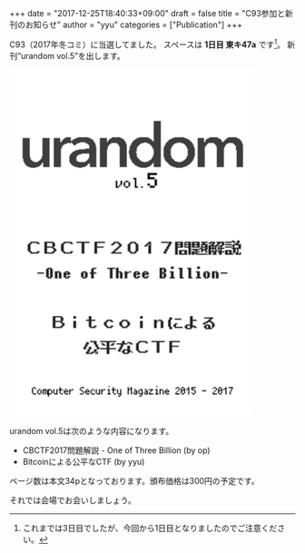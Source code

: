 +++
date = "2017-12-25T18:40:33+09:00"
draft = false
title = "C93参加と新刊のお知らせ"
author = "yyu"
categories = ["Publication"]
+++

C93（2017年冬コミ）に当選してました。
スペースは **1日目 東キ47a** です[^change]。
新刊“urandom vol.5”を出します。

[^change]:これまでは3日目でしたが、今回から1日目となりましたのでご注意ください。

[![c94 sample](/images/c93_cover_thumb.png)](/pdfs/c93_sample.pdf)

urandom vol.5は次のような内容になります。

- CBCTF2017問題解説 - One of Three Billion (by op)
- Bitcoinによる公平なCTF (by yyu)

ページ数は本文34pとなっております。頒布価格は300円の予定です。

それでは会場でお会いしましょう。

